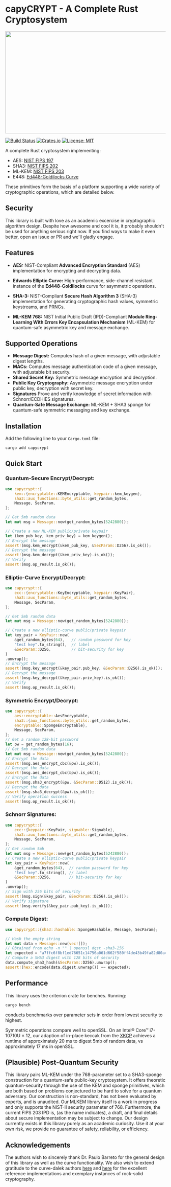# capyCRYPT - A Complete Rust Cryptosystem
<p align="center">
  <img src="./cc.jpg" width="520" height="320">
</p>


[![Build Status](https://github.com/drcapybara/capyCRYPT-Rust/actions/workflows/rust.yml/badge.svg)](https://github.com/drcapybara/capyCRYPT-Rust/actions/workflows/rust.yml)
[![Crates.io](https://img.shields.io/crates/v/capycrypt?style=flat-square)](https://crates.io/crates/capycrypt)
[![License: MIT](https://img.shields.io/badge/License-MIT-yellow.svg)](https://github.com/drcapybara/capyCRYPT/blob/master/LICENSE.txt) 

A complete Rust cryptosystem implementing: 

- AES: [NIST FIPS 197](https://nvlpubs.nist.gov/nistpubs/FIPS/NIST.FIPS.197-upd1.pdf)
- SHA3: [NIST FIPS 202](https://nvlpubs.nist.gov/nistpubs/fips/nist.fips.202.pdf) 
- ML-KEM: [NIST FIPS 203](https://nvlpubs.nist.gov/nistpubs/FIPS/NIST.FIPS.203.ipd.pdf)
- E448: [Ed448-Goldilocks Curve](https://eprint.iacr.org/2015/625.pdf)

These primitives form the basis of a platform supporting a wide variety of cryptographic operations, which are detailed below.

## Security
This library is built with love as an academic excercise in cryptographic algorithm design. Despite how awesome and cool it is, it probably shouldn't be used for anything serious right now. If you find ways to make it even better, open an issue or PR and we'll gladly engage.

## Features
- **AES:** NIST-Compliant **Advanced Encryption Standard** (AES) implementation for encrypting and decrypting data.

- **Edwards Elliptic Curve:** High-performance, side-channel resistant instance of the **Ed448-Goldilocks** curve for asymmetric operations.

- **SHA-3:** NIST-Compliant **Secure Hash Algorithm 3** (SHA-3) implementation for generating cryptographic hash values, symmetric keystreams, and PRNGs.

- **ML-KEM 768:** NIST Initial Public Draft (IPD)-Compliant **Module Ring-Learning With Errors Key Encapsulation Mechanism** (ML-KEM) for quantum-safe asymmetric key and message exchange.

## Supported Operations
- **Message Digest:** Computes hash of a given message, with adjustable digest lengths.
- **MACs:** Computes message authentication code of a given message, with adjustable bit security.
- **Shared Secret Key:** Symmetric message encryption and decryption.
- **Public Key Cryptography:** Asymmetric message encryption under public key, decryption with secret key.
- **Signatures** Prove and verify knowledge of secret information with Schnorr/ECDHIES signatures.
- **Quantum-Safe Message Exchange:** ML-KEM + SHA3 sponge for quantum-safe symmetric messaging and key exchange.

## Installation
Add the following line to your `Cargo.toml` file:
```bash
cargo add capycrypt
```

## Quick Start
### Quantum-Secure Encrypt/Decrypt:
```rust
use capycrypt::{
    kem::{encryptable::KEMEncryptable, keypair::kem_keygen},
    sha3::aux_functions::byte_utils::get_random_bytes,
    Message, SecParam,
};

// Get 5mb random data
let mut msg = Message::new(get_random_bytes(5242880));

// Create a new ML-KEM public/private keypair
let (kem_pub_key, kem_priv_key) = kem_keygen();
// Encrypt the message
assert!(msg.kem_encrypt(&kem_pub_key, &SecParam::D256).is_ok());
// Decrypt the message
assert!(msg.kem_decrypt(&kem_priv_key).is_ok());
// Verify
assert!(msg.op_result.is_ok());
```

### Elliptic-Curve Encrypt/Decrypt:
```rust
use capycrypt::{
    ecc::{encryptable::KeyEncryptable, keypair::KeyPair},
    sha3::aux_functions::byte_utils::get_random_bytes,
    Message, SecParam,
};

// Get 5mb random data
let mut msg = Message::new(get_random_bytes(5242880));

// Create a new elliptic-curve public/private keypair
let key_pair = KeyPair::new(
    &get_random_bytes(64),   // random password for key
    "test key".to_string(),  // label
    &SecParam::D256,         // bit-security for key
)
.unwrap();
// Encrypt the message
assert!(msg.key_encrypt(&key_pair.pub_key, &SecParam::D256).is_ok());
// Decrypt the message
assert!(msg.key_decrypt(&key_pair.priv_key).is_ok());
// Verify
assert!(msg.op_result.is_ok());
```

### Symmetric Encrypt/Decrypt:
```rust
use capycrypt::{
    aes::encryptable::AesEncryptable,
    sha3::{aux_functions::byte_utils::get_random_bytes, 
    encryptable::SpongeEncryptable},
    Message, SecParam,
};
// Get a random 128-bit password
let pw = get_random_bytes(16);
// Get 5mb random data
let mut msg = Message::new(get_random_bytes(5242880));
// Encrypt the data
assert!(msg.aes_encrypt_cbc(&pw).is_ok());
// Decrypt the data
assert!(msg.aes_decrypt_cbc(&pw).is_ok());
// Encrypt the data
assert!(msg.sha3_encrypt(&pw, &SecParam::D512).is_ok());
// Decrypt the data
assert!(msg.sha3_decrypt(&pw).is_ok());
// Verify operation success
assert!(msg.op_result.is_ok());
```

### Schnorr Signatures:
```rust
use capycrypt::{
    ecc::{keypair::KeyPair, signable::Signable},
    sha3::aux_functions::byte_utils::get_random_bytes,
    Message, SecParam,
};
// Get random 5mb
let mut msg = Message::new(get_random_bytes(5242880));
// Create a new elliptic-curve public/private keypair
let key_pair = KeyPair::new(
    &get_random_bytes(64),  // random password for key
    "test key".to_string(), // label
    &SecParam::D256,        // bit-security for key
)
.unwrap();
// Sign with 256 bits of security
assert!(msg.sign(&key_pair, &SecParam::D256).is_ok());
// Verify signature
assert!(msg.verify(&key_pair.pub_key).is_ok());
```

### Compute Digest:
```rust
use capycrypt::{sha3::hashable::SpongeHashable, Message, SecParam};

// Hash the empty string
let mut data = Message::new(vec![]);
// Obtained from echo -n "" | openssl dgst -sha3-256
let expected = "a7ffc6f8bf1ed76651c14756a061d662f580ff4de43b49fa82d80a4b80f8434a";
// Compute a SHA3 digest with 128 bits of security
data.compute_sha3_hash(&SecParam::D256).unwrap();
assert!(hex::encode(data.digest.unwrap()) == expected);
```

## Performance
This library uses the criterion crate for benches. Running:
```bash
cargo bench
```
conducts benchmarks over parameter sets in order from lowest security to highest.

Symmetric operations compare well to openSSL. On an Intel® Core™ i7-10710U × 12, our adaption of in-place keccak from the [XKCP](https://github.com/XKCP/XKCP) achieves a runtime of approximately 20 ms to digest 5mb of random data, vs approximately 17 ms in openSSL.

## (Plausible) Post-Quantum Security
This library pairs ML-KEM under the 768-parameter set to a SHA3-sponge construction for a quantum-safe public-key cryptosystem. It offers theoretic quantum-security through the use of the KEM and sponge primitives, which are both based on problems conjectured to be hard to solve for a quantum adversary. Our construction is non-standard, has not been evaluated by experts, and is unaudited. Our MLKEM library itself is a work in progress and only supports the NIST-II security parameter of 768. Furthermore, the current FIPS 203 IPD is, (as the name indicates), a draft, and final details about secure implementation may be subject to change. Our design currently exists in this library purely as an academic curiosity. Use it at your own risk, we provide no guarantee of safety, reliability, or efficiency.

## Acknowledgements

The authors wish to sincerely thank Dr. Paulo Barreto for the general design of this library as well as the curve functionality. We also wish to extend gratitude to the curve-dalek authors [here](https://github.com/crate-crypto/Ed448-Goldilocks) and [here](https://docs.rs/curve25519-dalek/4.1.1/curve25519_dalek/) for the excellent reference implementations and exemplary instances of rock-solid cryptography.
